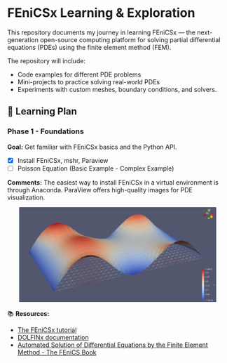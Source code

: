 # FEniCSx Learning & Exploration

This repository documents my journey in learning FEniCSx — the next-generation open-source computing platform for solving partial differential equations (PDEs) using the finite element method (FEM).

The repository will include:

- Code examples for different PDE problems
- Mini-projects to practice solving real-world PDEs
- Experiments with custom meshes, boundary conditions, and solvers.

## 📅 Learning Plan

### Phase 1 - Foundations

**Goal:** Get familiar with FEniCSx basics and the Python API.

- [x] Install FEniCSx, mshr, Paraview
- [ ] Poisson Equation (Basic Example - Complex Example)

**Comments:** The easiest way to install FEniCSx in a virtual environment is through Anaconda. ParaView offers high-quality images for PDE visualization.

<div align="center">
<img src="./PoissonEquation_Part2/out_poisson/simulation.png" width="450"/> 
</div>

📚 **Resources:**

- [The FEniCSx tutorial](https://jsdokken.com/dolfinx-tutorial/index.html)
- [DOLFINx documentation](https://docs.fenicsproject.org/dolfinx/main/python/index.html)
- [Automated Solution of Differential Equations by the Finite Element Method -
The FEniCS Book](https://link.springer.com/book/10.1007/978-3-642-23099-8)